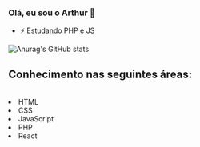 ### Olá, eu sou o Arthur 👋

- ⚡ Estudando PHP e JS


![Anurag's GitHub stats](https://github-readme-stats.vercel.app/api?username=ArthurMends777&show_icons=true&theme=dark)

<h2> Conhecimento nas seguintes áreas:</h2>
<div style="display: inline-block"><br>
  <li> HTML</li>
  <li> CSS</li>
  <li> JavaScript</li>
  <li> PHP</li>
  <li> React</li>
</div>
